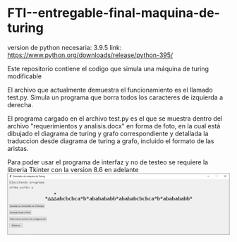 # FTI--entregable-final-maquina-de-turing

version de python necesaria: 3.9.5 link: https://www.python.org/downloads/release/python-395/

Este repositorio contiene el codigo que simula una máquina de turing modificable

El archivo que actualmente demuestra el funcionamiento es el llamado test.py. 
  Simula un programa que borra todos los caracteres de izquierda a derecha.

El programa cargado en el archivo test.py es el que se muestra dentro del archivo "requerimientos y analisis.docx" en forma de foto, en la cual está 
dibujado el diagrama de turing y grafo correspondiente y detallada la traduccion desde diagrama de turing a grafo, incluido el formato de las aristas.

Para poder usar el programa de interfaz y no de testeo se requiere la libreria Tkinter con la version 8.6 en adelante
![Optional Text](https://github.com/jonathanc0101/FTI--entregable-final-maquina-de-turing/blob/imagenes-y-clutter/imagenes/interfaz%202021%2011%2019.PNG)
